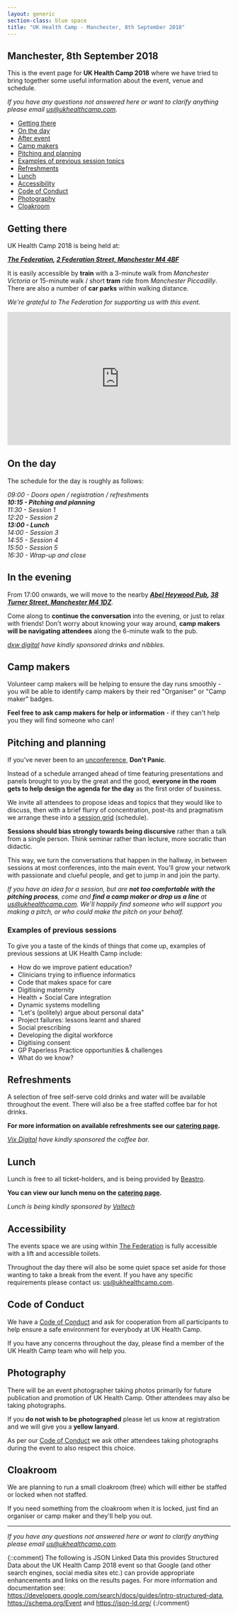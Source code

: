 ```yaml
---
layout: generic
section-class: blue space
title: "UK Health Camp - Manchester, 8th September 2018"
---
```


## Manchester, 8th September 2018

This is the event page for **UK Health Camp 2018** where we have tried to bring together some useful information about the event, venue and schedule. 

_If you have any questions not answered here or want to clarify anything please email <us@ukhealthcamp.com>._

- [Getting there](#getting-there)
- [On the day](#on-the-day)
- [After event](#after-event)
- [Camp makers](#camp-makers)
- [Pitching and planning](#pitching-and-planning)
- [Examples of previous session topics](#examples-of-previous-sessions)
- [Refreshments](#refreshments)
- [Lunch](#lunch)
- [Accessibility](#accessibility)
- [Code of Conduct](#code-of-conduct)
- [Photography](#photography)
- [Cloakroom](#cloakroom)

## Getting there

UK Health Camp 2018 is being held at: 

_**[The Federation](http://www.thefederation.coop/), [2 Federation Street, Manchester M4 4BF](https://goo.gl/maps/ghh4LigS1Q72)**_ 

It is easily accessible by **train** with a 3-minute walk from _Manchester Victoria_ or 15-minute walk / short **tram** ride from _Manchester Piccadilly_. There are also a number of **car parks** within walking distance.

_We're grateful to The Federation for supporting us with this event._

<iframe src="https://www.google.com/maps/embed?pb=!1m18!1m12!1m3!1d1187.0071836218485!2d-2.240666472212145!3d53.486073098655154!2m3!1f0!2f0!3f0!3m2!1i1024!2i768!4f13.1!3m3!1m2!1s0x487bb1c79ec42665%3A0xb5b47150c72a31fc!2sFederation+House!5e0!3m2!1sen!2suk!4v1535209658753" height="300" frameborder="0" style="border:0;display: block;margin: 0 auto;max-width: 700px;width: 100%;" allowfullscreen></iframe>

## On the day

The schedule for the day is roughly as follows:

_09:00 - Doors open / registration / refreshments  
**10:15 - Pitching and planning**  
11:30 - Session 1  
12:20 - Session 2  
**13:00 - Lunch**  
14:00 - Session 3  
14:55 - Session 4  
15:50 - Session 5  
16:30 - Wrap-up and close_

## In the evening

From 17:00 onwards, we will move to the nearby _**[Abel Heywood Pub](https://abelheywood.co.uk/), [38 Turner Street, Manchester M4 1DZ](https://goo.gl/maps/UnZdLt8tygu)**_.

Come along to **continue the conversation** into the evening, or just to relax with friends! Don't worry about knowing your way around, **camp makers will be navigating attendees** along the 6-minute walk to the pub.

_[dxw digital](https://www.dxw.com/) have kindly sponsored drinks and nibbles._

## Camp makers

Volunteer camp makers will be helping to ensure the day runs smoothly - you will be able to identify camp makers by their red "Organiser" or "Camp maker" badges.

**Feel free to ask camp makers for help or information** - if they can't help you they will find someone who can!

## Pitching and planning

If you've never been to an [unconference](https://en.wikipedia.org/wiki/Unconference), **Don't Panic**.

Instead of a schedule arranged ahead of time featuring presentations and panels brought to you by the great and the good, **everyone in the room gets to help design the agenda for the day** as the first order of business.

We invite all attendees to propose ideas and topics that they would like to discuss, then with a brief flurry of concentration, post-its and pragmatism we arrange these into a [session grid](https://twitter.com/puntofisso/status/914074219998269440) (schedule). 


**Sessions should bias strongly towards being discursive** rather than a talk from a single person. Think seminar rather than lecture, more socratic than didactic.

This way, we turn the conversations that happen in the hallway, in between sessions at most conferences, into the main event. You'll grow your network with passionate and clueful people, and get to jump in and join the party.

_If you have an idea for a session, but are **not too comfortable with the pitching process**, come and **find a camp maker or drop us a line** at <us@ukhealthcamp.com>. We'll happily find someone who will support you making a pitch, or who could make the pitch on your behalf._

### Examples of previous sessions

To give you a taste of the kinds of things that come up, examples of previous sessions at UK Health Camp include:

- How do we improve patient education?
- Clinicians trying to influence informatics
- Code that makes space for care
- Digitising maternity
- Health + Social Care integration
- Dynamic systems modelling
- "Let's (politely) argue about personal data"
- Project failures: lessons learnt and shared
- Social prescribing
- Developing the digital workforce
- Digitising consent
- GP Paperless Practice opportunities & challenges
- What do we know?

## Refreshments

A selection of free self-serve cold drinks and water will be available throughout the event. There will also be a free staffed coffee bar for hot drinks. 

**For more information on available refreshments see our [catering page](/events/2018-menu).**

_[Vix Digital](https://vix.digital) have kindly sponsored the coffee bar._

## Lunch

Lunch is free to all ticket-holders, and is being provided by [Beastro](https://www.beastromcr.co.uk). 

**You can view our lunch menu on the [catering page](/events/2018-menu).**

_Lunch is being kindly sponsored by [Valtech](https://www.valtech.co.uk/)_

## Accessibility

The events space we are using within [The Federation](http://www.thefederation.coop/) is fully accessible with a lift and accessible toilets. 

Throughout the day there will also be some quiet space set aside for those wanting to take a break from the event. If you have any specific requirements please contact us: <us@ukhealthcamp.com>.

## Code of Conduct

We have a [Code of Conduct](https://ukhealthcamp.com/code-of-conduct) and ask for cooperation from all participants to help ensure a safe environment for everybody at UK Health Camp.

If you have any concerns throughout the day, please find a member of the UK Health Camp team who will help you.

## Photography

There will be an event photographer taking photos primarily for future publication and promotion of UK Health Camp. Other attendees may also be taking photographs. 

If you **do not wish to be photographed** please let us know at registration and we will give you a **yellow lanyard**. 

As per our [Code of Conduct](https://ukhealthcamp.com/code-of-conduct) we ask other attendees taking photographs during the event to also respect this choice.

## Cloakroom

We are planning to run a small cloakroom (free) which will either be staffed or locked when not staffed. 

If you need something from the cloakroom when it is locked, just find an organiser or camp maker and they'll help you out.

---

*If you have any questions not answered here or want to clarify anything please email <us@ukhealthcamp.com>.*




{::comment}
    The following is JSON Linked Data this provides Structured Data about the UK
    Health Camp 2018 event so that Google (and other search engines, social media
    sites etc.) can provide appropriate enhancements and links on the results pages.
    For more information and documentation see:
    https://developers.google.com/search/docs/guides/intro-structured-data,
    https://schema.org/Event and https://json-ld.org/
{:/comment}
<script type="application/ld+json">
{
  "@context": "http://schema.org",
  "@type": "Event",
  "description": "UK Health Camp the free ‘unconference’ on digital, design and data for health and care. Come and enjoy a full day having conversations about #health, #digital, #nhs, and more. Register at ukhealthcamp.com",
  "image": "https://ukhealthcamp.com/images/ukhealthcamp-square.png",
  "location": {
    "@type": "Place",
    "address": {
      "@type": "PostalAddress",
      "addressLocality": "Manchester",
      "addressRegion": "Greater Manchester",
      "postalCode": "M4 4BF",
      "streetAddress": "2 Federation Street"
    },
    "name": "The Federation"
  },
  "name": "UK Health Camp 2018",
  "offers": {
    "@type": "Offer",
    "price": "0.00",
    "priceCurrency": "GBP",
    "url": "https://ti.to/ukhealthcamp/2018"
  },
  "startDate": "2018-09-08T09:30",
  "endDate": "2018-09-08T17:30"
}
</script>
